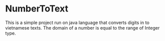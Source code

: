 # NumberToText
This is a simple project run on java language that converts digits in to vietnamese texts.
The domain of a number is equal to the range of Integer type.
